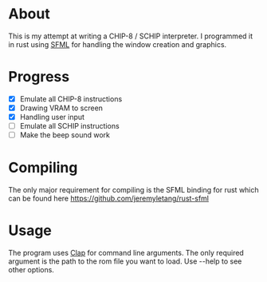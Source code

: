 # About
This is my attempt at writing a CHIP-8 / SCHIP interpreter. I programmed it
in rust using [SFML](http://sfml-dev.org) for handling the window creation
and graphics.

# Progress
- [x] Emulate all CHIP-8 instructions
- [x] Drawing VRAM to screen
- [x] Handling user input
- [ ] Emulate all SCHIP instructions
- [ ] Make the beep sound work

# Compiling
The only major requirement for compiling is the SFML binding for rust which can be found here
https://github.com/jeremyletang/rust-sfml

# Usage
The program uses [Clap](https://clap.rs) for command line arguments. The only required
argument is the path to the rom file you want to load. Use --help to see other options. 
